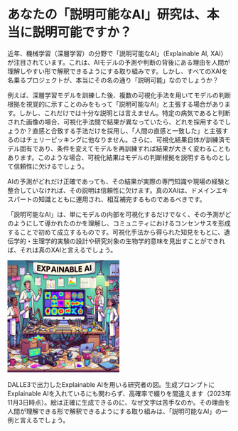 # あなたの「説明可能なAI」研究は、本当に説明可能ですか？

近年、機械学習（深層学習）の分野で「説明可能なAI」（Explainable AI, XAI）が注目されています。これは、AIモデルの予測や判断の背後にある理由を人間が理解しやすい形で解釈できるようにする取り組みです。しかし、すべてのXAIを名乗るプロジェクトが、本当にその名の通り「説明可能」なのでしょうか？

例えば、深層学習モデルを訓練した後、複数の可視化手法を用いてモデルの判断根拠を視覚的に示すことのみをもって「説明可能なAI」と主張する場合があります。しかし、これだけでは十分な説明とは言えません。特定の病気であると判断された画像の場合、可視化手法間で結果が異なっていたら、どれを採用するでしょうか？直感と合致する手法だけを採用し、「人間の直感と一致した」と主張するのはチェリーピッキングに他なりません。さらに、可視化結果自体が訓練済モデル固有であり、条件を変えてモデルを再訓練すれば結果が大きく変わることもあります。このような場合、可視化結果はモデルの判断根拠を説明するものとして信頼性に欠けるでしょう。

AIの予測がどれだけ正確であっても、その結果が実際の専門知識や現場の経験と整合していなければ、その説明は信頼性に欠けます。真のXAIは、ドメインエキスパートの知識とともに運用され、相互補完するものであるべきです。

「説明可能なAI」は、単にモデルの内部を可視化するだけでなく、その予測がどのようにして導かれたのかを理解し、コミュニティにおけるコンセンサスを形成することで初めて成立するものです。可視化手法から得られた知見をもとに、遺伝学的・生理学的実験の設計や研究対象の生物学的意味を見出すことができれば、それは真のXAIと言えるでしょう。

<img width=50% src="assets/DALLE2023-11-03.png">

DALLE3で出力したExplainable AIを用いる研究者の図。生成プロンプトにExplainable AIを入れているにも関わらず、高確率で綴りを間違えます（2023年11月3日時点）。絵は正確に生成できるのに、なぜ文字は苦手なのか。その理由を人間が理解できる形で解釈できるようにする取り組みは、「説明可能なAI」の一例と言えるでしょう。
